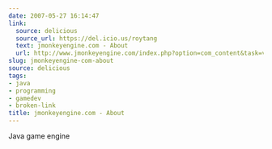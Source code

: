 ```yaml
---
date: 2007-05-27 16:14:47
link:
  source: delicious
  source_url: https://del.icio.us/roytang
  text: jmonkeyengine.com - About
  url: http://www.jmonkeyengine.com/index.php?option=com_content&task=view&id=21&Itemid=72
slug: jmonkeyengine-com-about
source: delicious
tags:
- java
- programming
- gamedev
- broken-link
title: jmonkeyengine.com - About
---
```


Java game engine